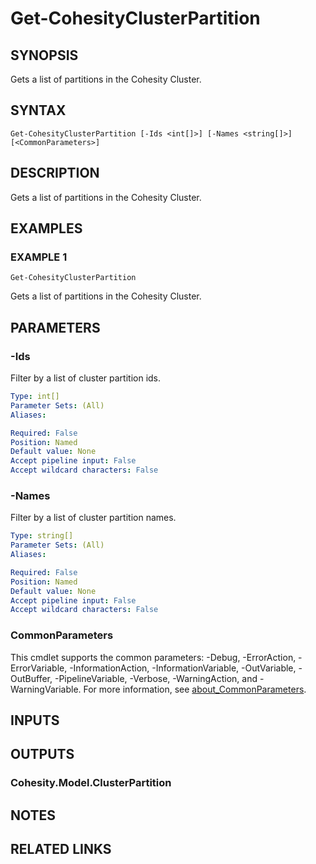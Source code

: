 # Get-CohesityClusterPartition

## SYNOPSIS
Gets a list of partitions in the Cohesity Cluster.

## SYNTAX

```
Get-CohesityClusterPartition [-Ids <int[]>] [-Names <string[]>] [<CommonParameters>]
```

## DESCRIPTION
Gets a list of partitions in the Cohesity Cluster.

## EXAMPLES

### EXAMPLE 1
```
Get-CohesityClusterPartition
```

Gets a list of partitions in the Cohesity Cluster.

## PARAMETERS

### -Ids
Filter by a list of cluster partition ids.

```yaml
Type: int[]
Parameter Sets: (All)
Aliases:

Required: False
Position: Named
Default value: None
Accept pipeline input: False
Accept wildcard characters: False
```

### -Names
Filter by a list of cluster partition names.

```yaml
Type: string[]
Parameter Sets: (All)
Aliases:

Required: False
Position: Named
Default value: None
Accept pipeline input: False
Accept wildcard characters: False
```

### CommonParameters
This cmdlet supports the common parameters: -Debug, -ErrorAction, -ErrorVariable, -InformationAction, -InformationVariable, -OutVariable, -OutBuffer, -PipelineVariable, -Verbose, -WarningAction, and -WarningVariable. For more information, see [about_CommonParameters](http://go.microsoft.com/fwlink/?LinkID=113216).

## INPUTS

## OUTPUTS

### Cohesity.Model.ClusterPartition
## NOTES

## RELATED LINKS
